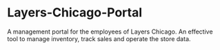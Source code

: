 # Layers-Chicago-Portal
A management portal for the employees of Layers Chicago. An effective tool to manage inventory, track sales and operate the store data.
